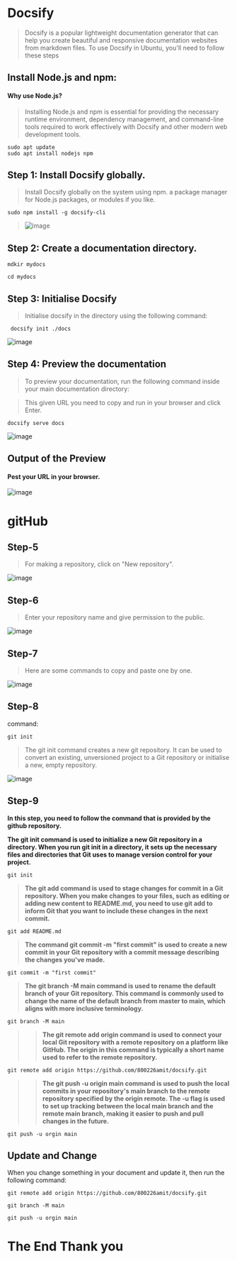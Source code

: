 



# Docsify


>
> Docsify is a popular lightweight documentation generator that can help you create beautiful and responsive documentation websites from markdown files. To use Docsify in Ubuntu, you'll need to follow these steps


## Install Node.js and npm:

#### Why use Node.js?
> Installing Node.js and npm is essential for providing the necessary runtime environment, dependency management, and command-line tools required to work effectively with Docsify and other modern web development tools.

```
sudo apt update
sudo apt install nodejs npm
```

## Step 1: Install Docsify globally.

> Install Docsify globally on the system using npm. a package manager for Node.js packages, or modules if you like.
>



```
sudo npm install -g docsify-cli
```

> ![image](./image/step-1.1.png)
>

## Step 2: Create a documentation directory.



```
mdkir mydocs
```


```
cd mydocs
```



## Step 3: Initialise Docsify
> Initialise docsify in the directory using the following command:
```
 docsify init ./docs
```
![image](./image/step-3.png)


## Step 4: Preview the documentation
> To preview your documentation, run the following command inside your main documentation directory:

>This given URL you need to copy and run in your browser and click Enter.

```
docsify serve docs
```



![image](./imgage/../image/localhosturl.png)



## Output of the Preview

#### Pest your URL in your browser.

![image](./image/browserurl.png)


# gitHub


## Step-5

>For making a repository, click on "New repository".

![image](./image/newrepocc.png)

## Step-6 

> Enter your repository name and give permission to the public.

![image](./image/newreponame.png)

## Step-7 

> Here are some commands to copy and paste one by one.

![image](image/commandinterphais.png)

## Step-8 

command:

```
git init

```
>   The git init command creates a new git repository. It can be used to convert an existing, unversioned project to a Git repository or initialise a new, empty repository.

![image](image/gitinit.png)

## Step-9


 **In this step, you need to follow the command that is provided by the github repository.**


 ****The git init command is used to initialize a new Git repository in a directory. When you run git init in a directory, it sets up the necessary files and directories that Git uses to manage version control for your project.****

> 
```
git init
```

>  ****The git add command is used to stage changes for commit in a Git repository. When you make changes to your files, such as editing or adding new content to README.md, you need to use git add to inform Git that you want to include these changes in the next commit.****


```
git add README.md

```
> **The command git commit -m "first commit" is used to create a new commit in your Git repository with a commit message describing the changes you've made.**

```
git commit -m "first commit"

```

> **The git branch -M main command is used to rename the default branch of your Git repository. This command is commonly used to change the name of the default branch from master to main, which aligns with more inclusive terminology.**

```
git branch -M main

```
>> **The git remote add origin command is used to connect your local Git repository with a remote repository on a platform like GitHub. The origin in this command is typically a short name used to refer to the remote repository.**

```
git remote add origin https://github.com/800226amit/docsify.git

```

>> **The git push -u origin main command is used to push the local commits in your repository's main branch to the remote repository specified by the origin remote. The -u flag is used to set up tracking between the local main branch and the remote main branch, making it easier to push and pull changes in the future.**

```
git push -u orgin main

```


## Update and Change




When you change something in your document and update it, then run the following command:



```
git remote add origin https://github.com/800226amit/docsify.git

```


```
git branch -M main 

```


```
git push -u orgin main

```


# The End     Thank you
